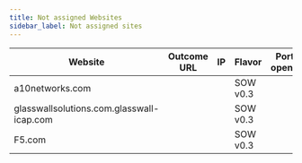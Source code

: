 ```yaml
---
title: Not assigned Websites
sidebar_label: Not assigned sites
---
```


| Website  | Outcome URL | IP | Flavor | Ports opened | Status | Repo | OS | Infrastructure | Provisioning | Container engine |
|---|---|---|---|---|---|---|---|---|---|---|
| a10networks.com |||SOW v0.3||Not assigned|
| glasswallsolutions.com.glasswall-icap.com |||SOW v0.3||Not assigned|
| F5.com |||SOW v0.3||Not assigned|
